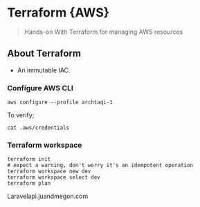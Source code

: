 # Terraform {AWS}

> Hands-on With Terraform for managing AWS resources 


## About Terraform

- An immutable IAC.

### Configure AWS CLI 

`aws configure --profile archtaqi-1`

To verify;

`cat .aws/credentials`


### Terraform workspace

```
terraform init
# expect a warning, don't worry it's an idempotent operation
terraform workspace new dev 
terraform workspace select dev
terraform plan
```

Laravelapi.juandmegon.com